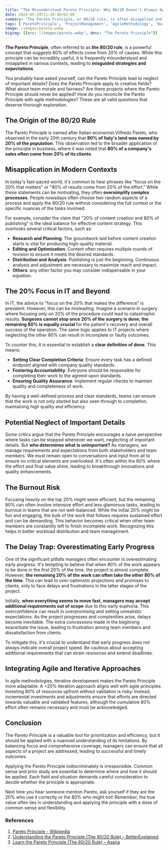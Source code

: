 ```yaml
---
title: "The Misunderstood Pareto Principle: Why 80/20 Doesn't Always Apply"
date: 2024-05-29T21:28:48+02:00
summary: "The Pareto Principle, or 80/20 rule, is often misapplied and misunderstood. While it can be a powerful tool for prioritizing efforts, its over-simplification can lead to neglect of critical tasks. This blog post explores the origins of the Pareto Principle, its common misapplications, and the importance of maintaining a balanced approach. It addresses critiques about the principle encouraging laziness, the potential neglect of important details, and the risk of burnout. The post also discusses integrating the principle with agile methodologies and highlights the need for common sense and thorough study before applying it indiscriminately."
tags: ['ParetoPrinciple', 'ProjectManagement', 'AgileMethodology', 'Burnout', 'DefinitionOfDone', 'ScopeCreep']
image: /images/pareto.webp
bigimg: [{src: "/images/pareto.webp", desc: "The Pareto Principle"}]
---
```


**The Pareto Principle**, often referred to as **the 80/20 rule**, is a powerful concept that suggests 80% of effects come from 20% of causes. While this principle can be incredibly useful, it is frequently misunderstood and misapplied in various contexts, leading to **misguided strategies and expectations**.

You probably have asked yourself, can the Pareto Principle lead to neglect of important details? Does the Pareto Principle apply to creative fields? What about team morale and fairness? Are there projects where the Pareto Principle should never be applied? How do you reconcile the Pareto Principle with agile methodologies? These are all valid questions that deserve thorough exploration.

## The Origin of the 80/20 Rule

The Pareto Principle is named after Italian economist Vilfredo Pareto, who observed in the early 20th century that **80% of Italy's land was owned by 20% of the population**. This observation led to the broader application of the principle in business, where it was noted that **80% of a company's sales often come from 20% of its clients**.

## Misapplication in Modern Contexts

In today's fast-paced world, it's common to hear phrases like "focus on the 20% that matters" or "80% of results come from 20% of the effort." While these statements can be motivating, they often **oversimplify complex processes**. People nowadays often choose two random aspects of a process and apply the 80/20 rule without considering the full context or the specific nuances of the tasks involved.

For example, consider the claim that "20% of content creation and 80% of publishing" is the ideal balance for effective content strategy. This overlooks several critical factors, such as:
- **Research and Planning**: The groundwork laid before content creation starts is vital for producing high-quality material.
- **Editing and Optimization**: Content often requires multiple rounds of revision to ensure it meets the desired standards.
- **Distribution and Analysis**: Publishing is just the beginning. Continuous analysis and adjustment are necessary to maximize reach and impact.
- **Others**: any other factor you may consider indispensable in your equation.

## The 20% Focus in IT and Beyond

In IT, the advice to "focus on the 20% that makes the difference" is prevalent. However, this can be misleading. Imagine a scenario in surgery where focusing only on 20% of the procedure could lead to catastrophic results. **Surgeons cannot stop once 20% of the surgery is done; the remaining 80% is equally crucial** for the patient's recovery and overall success of the operation. The same logic applies to IT projects where neglecting the other 80% can result in incomplete or faulty outcomes.

To counter this, it is essential to establish a **clear definition of done**. This means:
- **Setting Clear Completion Criteria**: Ensure every task has a defined endpoint aligned with company quality standards.
- **Fostering Accountability**: Everyone should be responsible for completing their work to the agreed-upon standards.
- **Ensuring Quality Assurance**: Implement regular checks to maintain quality and completeness of work.

By having a well-defined process and clear standards, teams can ensure that the work is not only started but also seen through to completion, maintaining high quality and efficiency.

## Potential Neglect of Important Details

Some critics argue that the Pareto Principle encourages a naive perspective where tasks can be stopped whenever we want, neglecting of important details. But **who determines what is unimportant?** As managers, we manage requirements and expectations from both stakeholders and team members. We must remain open to conversations and input from all to ensure no critical elements are overlooked. It's often within the 80% where the effort and final value shine, leading to breakthrough innovations and quality enhancements.

## The Burnout Risk

Focusing heavily on the top 20% might seem efficient, but the remaining 80% can often involve intensive effort and less glamorous tasks, leading to burnout in teams that are not well-balanced. While the initial 20% might be fun and engaging, the bulk of the work that follows requires sustained effort and can be demanding. This behavior becomes critical when other team members are constantlly left to finish incomplete work. Recognizing this helps in better workload distribution and team management.

## The Delay Trap: Overestimating Early Progress

One of the significant pitfalls managers often encounter is overestimating early progress. It's tempting to believe that when 80% of the work appears to be done in the first 20% of the time, the project is almost complete. However, **the remaining 20% of the work can often take the other 80% of the time**. This can lead to over-optimistic projections and promises to clients, only to face delays and frustrations in the latter stages of the project.

Initially, **when everything seems to move fast, managers may accept additional requirements out of scope** due to this early euphoria. This overconfidence can result in overpromising and setting unrealistic expectations. As the project progresses and complexities arise, delays become inevitable. The extra concessions made in the beginning exacerbate the issue, leading to frustration among team members and dissatisfaction from clients.

To mitigate this, it's crucial to understand that early progress does not always indicate overall project speed. Be cautious about accepting additional requirements that can strain resources and extend deadlines.

## Integrating Agile and Iterative Approaches

In agile methodologies, iterative development makes the Pareto Principle more adaptable. A +20% iteration approach aligns well with agile principles. Investing 80% of resources upfront without validation is risky. Instead, incremental investments and adjustments ensure that efforts are directed towards valuable and validated features, although the cumulative 80% effort often remains necessary and must be acknowledged.

## Conclusion

The Pareto Principle is a valuable tool for prioritization and efficiency, but it should be applied with a nuanced understanding of its limitations. By balancing focus and comprehensive coverage, managers can ensure that all aspects of a project are addressed, leading to successful and timely outcomes.

Applying the Pareto Principle indiscriminately is irresponsible. Common sense and prior study are essential to determine where and how it should be applied. Each field and situation demands careful consideration to decide whether the principle is appropriate.

Next time you hear someone mention Pareto, ask yourself if they are the 20% who use it correctly or the 80% who might not! Remember, the true value often lies in understanding and applying the principle with a dose of common sense and flexibility.

### References

1. [Pareto Principle - Wikipedia](https://en.wikipedia.org/wiki/Pareto_principle)
2. [Understanding the Pareto Principle (The 80/20 Rule) – BetterExplained](https://betterexplained.com/articles/understanding-the-pareto-principle-the-8020-rule/)
3. [Learn the Pareto Principle (The 80/20 Rule) – Asana](https://asana.com/resources/pareto-principle-80-20-rule)
